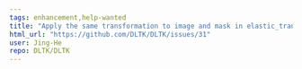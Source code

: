```yaml
---
tags: enhancement,help-wanted
title: "Apply the same transformation to image and mask in elastic_transform ?"
html_url: "https://github.com/DLTK/DLTK/issues/31"
user: Jing-He
repo: DLTK/DLTK
---
```


